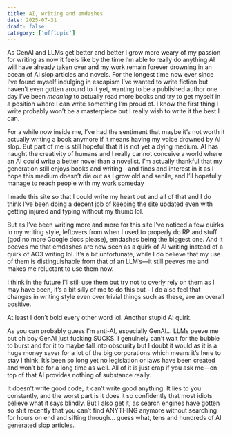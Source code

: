 ```yaml
---
title: AI, writing and emdashes
date: 2025-07-31
draft: false
category: ['offtopic']
---
```


As GenAI and LLMs get better and better I grow more weary of my passion for writing as now it feels like by the time I’m able to really do anything AI will have already taken over and my work remain forever drowning in an ocean of AI slop articles and novels. For the longest time now ever since I’ve found myself indulging in escapism I’ve wanted to write fiction but haven’t even gotten around to it yet, wanting to be a published author one day I’ve been _meaning_ to actually read more books and try to get myself in a position where I can write something I’m proud of. I know the first thing I write probably won’t be a masterpiece but I really wish to write it the best I can.

For a while now inside me, I’ve had the sentiment that maybe it’s not worth it actually writing a book anymore if it means having my voice drowned by AI slop. But part of me is still hopeful that it is not yet a dying medium. AI has naught the creativity of humans and I really cannot conceive a world where an AI could write a better novel than a novelist. I’m actually thankful that my generation still enjoys books and writing—and finds and interest in it as I hope this medium doesn’t die out as I grow old and senile, and I’ll hopefully manage to reach people with my work someday 

I made this site so that I could write my heart out and all of that and I do think I’ve been doing a decent job of keeping the site updated even with getting injured and typing without my thumb lol.

But as I’ve been writing more and more for this site I’ve noticed a few quirks in my writing style, leftovers from when I used to properly do RP and stuff (god no more Google docs please), emdashes being the biggest one. And it peeves me that emdashes are now seen as a quirk of AI writing instead of a quirk of AO3 writing lol. It’s a bit unfortunate, while I do believe that my use of them is distinguishable from that of an LLM’s—it still peeves me and makes me reluctant to use them now.

I think in the future I’ll still use them but try not to overly rely on them as I may have been, it’s a bit silly of me to do this but—I do also feel that changes in writing style even over trivial things such as these, are an overall positive. 

At least I don’t bold every other word lol. Another stupid AI quirk.

As you can probably guess I’m anti-AI, especially GenAI… LLMs peeve me but oh boy GenAI just fucking SUCKS. I genuinely can’t wait for the bubble to burst and for it to maybe fall into obscurity but I doubt it would as it is a huge money saver for a lot of the big corporations which means it’s here to stay I think. It’s been so long yet no legislation or laws have been created and won’t be for a long time as well. All of it is just crap if you ask me—on top of that AI provides nothing of substance really. 

It doesn’t write good code, it can’t write good anything. It lies to you constantly, and the worst part is it does it so confidently that most idiots believe what it says blindly. But I also get it, as search engines have gotten so shit recently that you can’t find ANYTHING anymore without searching for hours on end and sifting through… guess what, tens and hundreds of AI generated slop articles.
